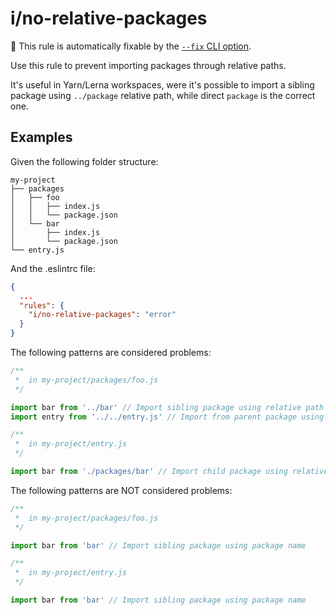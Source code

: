 # i/no-relative-packages

🔧 This rule is automatically fixable by the [`--fix` CLI option](https://eslint.org/docs/latest/user-guide/command-line-interface#--fix).

<!-- end auto-generated rule header -->

Use this rule to prevent importing packages through relative paths.

It's useful in Yarn/Lerna workspaces, were it's possible to import a sibling
package using `../package` relative path, while direct `package` is the correct one.

## Examples

Given the following folder structure:

```pt
my-project
├── packages
│   ├── foo
│   │   ├── index.js
│   │   └── package.json
│   └── bar
│       ├── index.js
│       └── package.json
└── entry.js
```

And the .eslintrc file:

```json
{
  ...
  "rules": {
    "i/no-relative-packages": "error"
  }
}
```

The following patterns are considered problems:

```js
/**
 *  in my-project/packages/foo.js
 */

import bar from '../bar' // Import sibling package using relative path
import entry from '../../entry.js' // Import from parent package using relative path

/**
 *  in my-project/entry.js
 */

import bar from './packages/bar' // Import child package using relative path
```

The following patterns are NOT considered problems:

```js
/**
 *  in my-project/packages/foo.js
 */

import bar from 'bar' // Import sibling package using package name

/**
 *  in my-project/entry.js
 */

import bar from 'bar' // Import sibling package using package name
```
